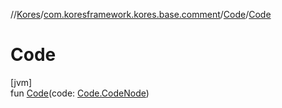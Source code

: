 //[Kores](../../../index.md)/[com.koresframework.kores.base.comment](../index.md)/[Code](index.md)/[Code](-code.md)

# Code

[jvm]\
fun [Code](-code.md)(code: [Code.CodeNode](-code-node/index.md))
